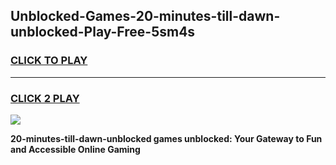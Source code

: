 
## Unblocked-Games-20-minutes-till-dawn-unblocked-Play-Free-5sm4s
<h3>
<a href="https://premium76.site?title=20-minutes-till-dawn-unblocked&ref=18A1">CLICK TO PLAY</a></h3>
<hr>

<h3>
<a href="https://premium76.site?title=20-minutes-till-dawn-unblocked&ref=18A1">CLICK 2 PLAY</a>
  
</h3>

<a href="https://premium76.site?title=20-minutes-till-dawn-unblocked&ref=18A1"><img src="https://clearcache.store/games.png"></a>


**20-minutes-till-dawn-unblocked games unblocked: Your Gateway to Fun and Accessible Online Gaming**
